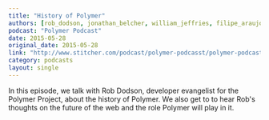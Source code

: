 ```yaml
---
title: "History of Polymer"
authors: [rob_dodson, jonathan_belcher, william_jeffries, filipe_araujo, dane_oconner]
podcast: "Polymer Podcast"
date: 2015-05-28
original_date: 2015-05-28
link: "http://www.stitcher.com/podcast/polymer-podcasst/polymer-podcast/e/history-of-polymer-38325109"
category: podcasts
layout: single
---
```


In this episode, we talk with Rob Dodson, developer evangelist for the Polymer Project, about the history of Polymer.
We also get to to hear Rob's thoughts on the future of the web and the role Polymer will play in it.
